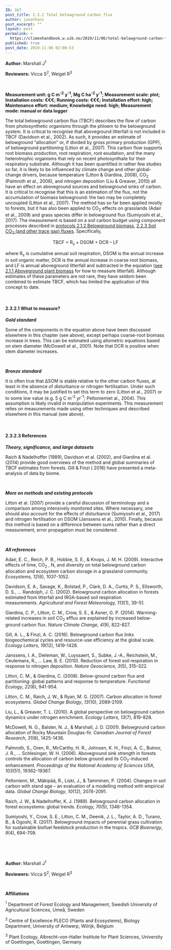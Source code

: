 ```yaml
---
ID: 167
post_title: 2.3.2 Total belowground carbon flux
author: jonathans
post_excerpt: ""
layout: post
permalink: >
  https://climexhandbook.w.uib.no/2019/11/06/total-belowground-carbon-flux/
published: true
post_date: 2019-11-06 02:00:53
---
```

<strong>Author:</strong> Marshall J<sup>1</sup>

<strong>Reviewers:</strong> Vicca S<sup>2</sup>, Weigel R<sup>3</sup>

&nbsp;

<strong>Measurement unit: g C m<sup>-2</sup> y<sup>-1</sup>, Mg C ha<sup>-2</sup> y<sup>-1</sup>; Measurement scale: plot; Installation costs: €€€; Running costs: €€€; Installation effort: high; Maintenance effort: medium; Knowledge need: high; Measurement mode: manual or data logger</strong>

The total belowground carbon flux (TBCF) describes the flow of carbon from photosynthetic organisms through the phloem to the belowground system. It is critical to recognise that aboveground litterfall is not included in TBCF (Davidson et al., 2002). As such, it provides an estimate of belowground “allocation” or, if divided by gross primary production (GPP), of belowground partitioning (Litton et al., 2007). This carbon flow supports root biomass production, root respiration, root exudation, and the many heterotrophic organisms that rely on recent photosynthate for their respiratory substrate. Although it has been quantified in rather few studies so far, it is likely to be influenced by climate change and other global-change drivers, because temperature (Litton &amp; Giardina, 2008), CO<sub>2</sub> (Palmroth et al., 2006), and nitrogen deposition (Liu &amp; Greaver, 2010) all have an effect on aboveground sources and belowground sinks of carbon. It is critical to recognise that this is an estimation of the flux, not the accumulation of biomass belowground: the two may be completely uncoupled (Litton et al., 2007). The method has so far been applied mostly to forests, but it has also been applied to CO<sub>2</sub> effects on grasslands (Adair et al., 2009) and grass species differ in belowground flux (Sumiyoshi et al., 2017). The measurement is based on a soil carbon budget using component processes described in <a href="https://climexhandbook.w.uib.no/2019/11/06/belowground-plant-biomass/">protocols 2.1.2 Belowground biomass</a>, <a href="https://climexhandbook.w.uib.no/2019/11/06/soil-co2-and-other-trace-gas-fluxes/">2.2.3 Soil CO<sub>2</sub> (and other trace gas) fluxes</a>. Specifically,
<p style="text-align: center">TBCF = R<sub>s</sub> + DSOM + DCR – LF</p>
where R<sub>s</sub> is cumulative annual soil respiration, DSOM is the annual increase in soil organic matter, DCR is the annual increase in coarse root biomass, and LF is annual aboveground litterfall and subtracted in the equiation (<a href="https://climexhandbook.w.uib.no/2019/11/06/aboveground-plant-biomass/">see 2.1.1 Aboveground plant biomass</a> for how to measure litterfall). Although estimates of these parameters are not rare, they have seldom been combined to estimate TBCF, which has limited the application of this concept to date.

&nbsp;
<h4><strong>2.3.2.1 What to measure?</strong></h4>
<strong><em>Gold standard</em></strong>

Some of the components in the equation above have been discussed elsewhere in this chapter (see above), except perhaps coarse-root biomass increase in trees. This can be estimated using allometric equations based on stem diameter (McDowell et al., 2001). Note that DCR is positive when stem diameter increases.

&nbsp;

<strong><em>Bronze standard</em></strong>

It is often true that ΔSOM is stable relative to the other carbon fluxes, at least in the absence of disturbance or nitrogen fertilisation. Under such conditions, it may be justified to set this term to zero (Litton et al., 2007) or to some low value (e.g. 5 g C m<sup>-2</sup> yr<sup>-1</sup>; Peltoniemiet al., 2004). This assumption is likely invalid in manipulation experiments. This measurement relies on measurements made using other techniques and described elsewhere in this manual (see above).

&nbsp;
<h4><strong>2.3.2.3 References</strong></h4>
<strong><em>Theory, significance, and large datasets</em></strong>

Raich &amp; Nadelhoffer (1989), Davidson et al. (2002), and Giardina et al. (2014) provide good overviews of the method and global summaries of TBCF estimates from forests. Gill &amp; Finzi ( 2016) have presented a meta-analysis of data by biome.

&nbsp;

<strong><em>More on methods and existing protocols</em></strong>

Litton et al. (2007) provide a careful discussion of terminology and a comparison among intensively monitored sites. Where necessary, one should also account for the effects of disturbance (Sumiyoshi et al., 2017) and nitrogen fertilisation on DSOM (Janssens et al., 2010). Finally, because this method is based on a difference between sums rather than a direct measurement, error propagation must be considered.

&nbsp;

<strong><em>All references</em></strong>

Adair, E. C., Reich, P. B., Hobbie, S. E., &amp; Knops, J. M. H. (2009). Interactive effects of time, CO<sub>2</sub> , N, and diversity on total belowground carbon allocation and ecosystem carbon storage in a grassland community. <em>Ecosystems, 12</em>(6), 1037-1052.

Davidson, E. A., Savage, K., Bolstad, P., Clark, D. A., Curtis, P. S., Ellsworth, D. S., ... Randolph, J. C. (2002). Belowground carbon allocation in forests estimated from litterfall and IRGA-based soil respiration measurements. <em>Agricultural and Forest Meteorology, 113</em>(1), 39-51.

Giardina, C. P., Litton, C. M., Crow, S. E., &amp; Asner, G. P. (2014). Warming-related increases in soil CO<sub>2</sub> efflux are explained by increased below-ground carbon flux. <em>Nature Climate Change, 4</em>(9), 822-827.

Gill, A. L., &amp; Finzi, A. C. (2016). Belowground carbon flux links biogeochemical cycles and resource-use efficiency at the global scale. <em>Ecology Letters, 19</em>(12), 1419-1428.

Janssens, I. A., Dieleman, W., Luyssaert, S., Subke, J.-A., Reichstein, M., Ceulemans, R., … Law, B. E. (2010). Reduction of forest soil respiration in response to nitrogen deposition. <em>Nature</em> <em>Geoscience, 3</em>(5), 315–322.

Litton, C. M., &amp; Giardina, C. (2008). Below-ground carbon flux and partitioning: global patterns and response to temperature. <em>Functional Ecology</em>, <em>22</em>(6), 941-954.

Litton, C. M., Raich, J. W., &amp; Ryan, M. G. (2007). Carbon allocation in forest ecosystems. <em>Global Change Biology</em>, <em>13</em>(10), 2089-2109.

Liu, L., &amp; Greaver, T. L. (2010). A global perspective on belowground carbon dynamics under nitrogen enrichment. <em>Ecology Letters</em>, <em>13</em>(7), 819-828.

McDowell, N. G., Balster, N. J., &amp; Marshall, J. D. (2001). Belowground carbon allocation of Rocky Mountain Douglas-fir. <em>Canadian Journal of Forest Research</em>, <em>31</em>(8), 1425-1436.

Palmroth, S., Oren, R., McCarthy, H. R., Johnsen, K. H., Finzi, A. C., Butnor, J. R., … Schlesinger, W. H. (2006). Aboveground sink strength in forests controls the allocation of carbon below ground and its CO<sub>2</sub>-induced enhancement. <em>Proceedings of the National Academy of Sciences USA</em>, <em>103</em>(51), 19362-19367.

Peltoniemi, M., Mäkipää, R., Liski, J., &amp; Tamminen, P. (2004). Changes in soil carbon with stand age – an evaluation of a modelling method with empirical data. <em>Global Change Biology</em>, <em>10</em>(12), 2078-2091.

Raich, J. W., &amp; Nadelhoffer, K. J. (1989). Belowground carbon allocation in forest ecosystems: global trends. <em>Ecology, 70(</em>5), 1346-1354.

Sumiyoshi, Y., Crow, S. E., Litton, C. M., Deenik, J. L., Taylor, A. D., Turano, B., &amp; Ogoshi, R. (2017). Belowground impacts of perennial grass cultivation for sustainable biofuel feedstock production in the tropics. <em>GCB Bioenergy</em>, <em>9</em>(4), 694-709.

&nbsp;

&nbsp;

<strong>Author:</strong> Marshall J<sup>1</sup>

<strong>Reviewers:</strong> Vicca S<sup>2</sup>, Weigel R<sup>3</sup>

&nbsp;

<strong>Affiliations</strong>

<sup>1</sup> Department of Forest Ecology and Management, Swedish University of Agricultural Sciences, Umeå, Sweden

<sup>2</sup> Centre of Excellence PLECO (Plants and Ecosystems), Biology Department, University of Antwerp, Wilrijk, Belgium

<sup>3</sup> Plant Ecology, Albrecht-von-Haller Institute for Plant Sciences, University of Goettingen, Goettingen, Germany